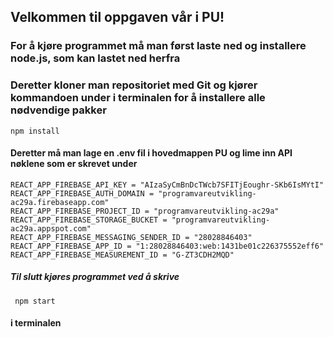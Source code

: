 ## Velkommen til oppgaven vår i PU!

### For å kjøre programmet må man først laste ned og installere node.js, som kan lastet ned herfra [](https://nodejs.org/en/download/)

### Deretter kloner man repositoriet med Git og kjører kommandoen under i terminalen for å installere alle nødvendige pakker

<pre><code>npm install</code></pre>

#### Deretter må man lage en .env fil i hovedmappen PU og lime inn API nøklene som er skrevet under

<pre><code>REACT_APP_FIREBASE_API_KEY = "AIzaSyCmBnDcTWcb7SFITjEoughr-SKb6IsMYtI"
REACT_APP_FIREBASE_AUTH_DOMAIN = "programvareutvikling-ac29a.firebaseapp.com"
REACT_APP_FIREBASE_PROJECT_ID = "programvareutvikling-ac29a"
REACT_APP_FIREBASE_STORAGE_BUCKET = "programvareutvikling-ac29a.appspot.com"
REACT_APP_FIREBASE_MESSAGING_SENDER_ID = "28028846403"
REACT_APP_FIREBASE_APP_ID = "1:28028846403:web:1431be01c226375552eff6"
REACT_APP_FIREBASE_MEASUREMENT_ID = "G-ZT3CDH2MQD" </code></pre> 

##### Til slutt kjøres programmet ved å skrive 

<pre><code> npm start </code></pre> 

#### i terminalen
